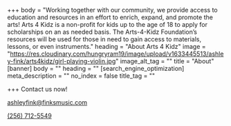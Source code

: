 +++
body = "Working together with our community, we provide access to education and resources in an effort to enrich, expand, and promote the arts! Arts 4 Kidz is a non-profit for kids up to the age of 18 to apply for scholarships on an as needed basis. The Arts-4-Kidz Foundation’s resources will be used for those in need to gain access to materials, lessons, or even instruments."
heading = "About Arts 4 Kidz"
image = "https://res.cloudinary.com/hungryram19/image/upload/v1633445513/ashley-fink/arts4kidz/girl-playing-violin.jpg"
image_alt_tag = ""
title = "About"
[banner]
body = ""
heading = ""
[search_engine_optimization]
meta_description = ""
no_index = false
title_tag = ""

+++
Contact us now! 

ashleyfink@finksmusic.com

[(256) 712-5549](tel:%28256%29%20712-5549)